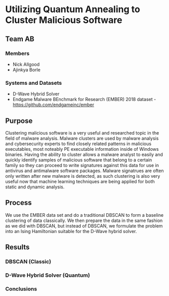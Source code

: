 # Utilizing Quantum Annealing to Cluster Malicious Software

## Team AB
### Members
* Nick Allgood
* Ajinkya Borle

### Systems and Datasets 

* D-Wave Hybrid Solver
* Endgame Malware BEnchmark for Research (EMBER) 2018 dataset - https://github.com/endgameinc/ember

## Purpose

Clustering malicious software is a very useful and researched topic in the field of malware analysis. Malware clusters are used by malware analysis and cybersecurity experts to find closely related patterns in malicious executables, most noteably PE executable information inside of Windows binaries. Having the ability to cluster allows a malware analyst to easily and quickly identify samples of malicious software that belong to a certain family so they can proceed to write signatures against this data for use in antivirus and antimalware software packages. Malware signatrues are often only written after new malware is detected, as such clustering is also very useful now that machine learning techniques are being applied for both static and dynamic analysis.

## Process

We use the EMBER data set and do a traditional DBSCAN to form a baseline clustering of data classically. We then prepare the data in the same fashion as we did with DBSCAN, but instead of DBSCAN, we formulate the problem into an Ising Hamiltonian suitable for the D-Wave hybrid solver. 

## Results

### DBSCAN (Classic)


### D-Wave Hybrid Solver (Quantum)


### Conclusions
